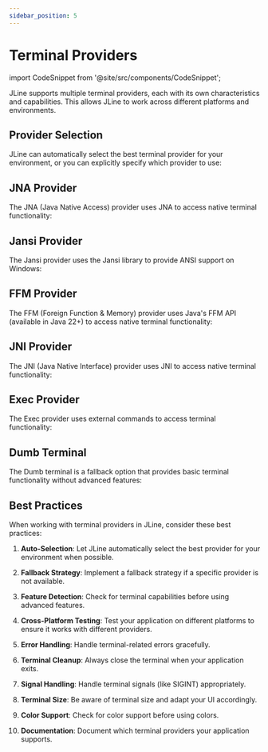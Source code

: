 ```yaml
---
sidebar_position: 5
---
```


# Terminal Providers

import CodeSnippet from '@site/src/components/CodeSnippet';

JLine supports multiple terminal providers, each with its own characteristics and capabilities. This allows JLine to work across different platforms and environments.

## Provider Selection

JLine can automatically select the best terminal provider for your environment, or you can explicitly specify which provider to use:

<CodeSnippet name="ProviderSelectionExample" />

## JNA Provider

The JNA (Java Native Access) provider uses JNA to access native terminal functionality:

<CodeSnippet name="JnaTerminalExample" />

## Jansi Provider

The Jansi provider uses the Jansi library to provide ANSI support on Windows:

<CodeSnippet name="JansiTerminalExample" />

## FFM Provider

The FFM (Foreign Function & Memory) provider uses Java's FFM API (available in Java 22+) to access native terminal functionality:

<CodeSnippet name="FfmTerminalExample" />

## JNI Provider

The JNI (Java Native Interface) provider uses JNI to access native terminal functionality:

<CodeSnippet name="JniTerminalExample" />

## Exec Provider

The Exec provider uses external commands to access terminal functionality:

<CodeSnippet name="ExecTerminalExample" />

## Dumb Terminal

The Dumb terminal is a fallback option that provides basic terminal functionality without advanced features:

<CodeSnippet name="DumbTerminalExample" />

## Best Practices

When working with terminal providers in JLine, consider these best practices:

1. **Auto-Selection**: Let JLine automatically select the best provider for your environment when possible.

2. **Fallback Strategy**: Implement a fallback strategy if a specific provider is not available.

3. **Feature Detection**: Check for terminal capabilities before using advanced features.

4. **Cross-Platform Testing**: Test your application on different platforms to ensure it works with different providers.

5. **Error Handling**: Handle terminal-related errors gracefully.

6. **Terminal Cleanup**: Always close the terminal when your application exits.

7. **Signal Handling**: Handle terminal signals (like SIGINT) appropriately.

8. **Terminal Size**: Be aware of terminal size and adapt your UI accordingly.

9. **Color Support**: Check for color support before using colors.

10. **Documentation**: Document which terminal providers your application supports.
